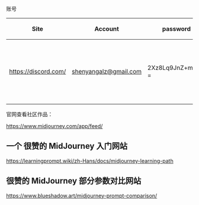 账号

| Site                 | Account                                               | password         | 备注           |
| -------------------- | ----------------------------------------------------- | ---------------- | -------------- |
| https://discord.com/ | [shenyangalz@gmail.com](mailto:shenyangalz@gmail.com) | 2Xz8Lq9JnZ+m3w-= | 可多人同时登录 |

官网查看社区作品：

https://www.midjourney.com/app/feed/

 ## 一个 很赞的 MidJourney 入门网站

https://learningprompt.wiki/zh-Hans/docs/midjourney-learning-path



## 很赞的 MidJourney 部分参数对比网站

https://www.blueshadow.art/midjourney-prompt-comparison/





